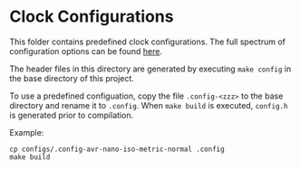 # Clock Configurations

This folder contains predefined clock configurations. The full spectrum of configuration options can be found [here](../README.md).

The header files in this directory are generated by executing `make config` in the base directory of this project.

To use a predefined configuation, copy the file `.config-<zzz>` to the base directory and rename it to `.config`. When `make build` is executed, `config.h` is generated prior to compilation.

Example:

```shell
cp configs/.config-avr-nano-iso-metric-normal .config
make build
```
